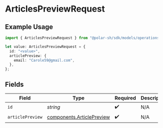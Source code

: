 # ArticlesPreviewRequest

## Example Usage

```typescript
import { ArticlesPreviewRequest } from "@polar-sh/sdk/models/operations";

let value: ArticlesPreviewRequest = {
  id: "<value>",
  articlePreview: {
    email: "Carole59@gmail.com",
  },
};
```

## Fields

| Field                                                                  | Type                                                                   | Required                                                               | Description                                                            |
| ---------------------------------------------------------------------- | ---------------------------------------------------------------------- | ---------------------------------------------------------------------- | ---------------------------------------------------------------------- |
| `id`                                                                   | *string*                                                               | :heavy_check_mark:                                                     | N/A                                                                    |
| `articlePreview`                                                       | [components.ArticlePreview](../../models/components/articlepreview.md) | :heavy_check_mark:                                                     | N/A                                                                    |